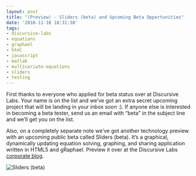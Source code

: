 ```yaml
---
layout: post
title: "(Preview) - Sliders (beta) and Upcoming Beta Opportunities"
date: '2010-11-18 18:31:38'
tags:
- discursive-labs
- equations
- graphael
- html
- javascript
- matlab
- multivariate-equations
- sliders
- testing
---
```



First thanks to everyone who applied for beta status over at Discursive Labs. Your name is on the list and we’ve got an extra secret upcoming project that will be landing in your inbox soon :). If anyone else is interested in becoming a beta tester, send us an email with “beta” in the subject line and we’ll get you on the list.

Also, on a completely separate note we’ve got another technology preview with an upcoming public beta called Sliders (beta). It’s a graphical, dynamically updating equation solving, graphing, and sharing application written in HTML5 and gRaphael. Preview it over at the Discursive Labs [corporate blog](http://www.discursivelabs.com/?p=327).

![Sliders (beta)](http://hunterdavis.com/discursivewordpress/content/images/2010/11/slidersbeta2.png)


